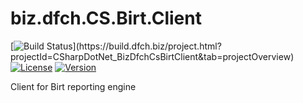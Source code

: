 # biz.dfch.CS.Birt.Client
[![Build Status](https://build.dfch.biz/app/rest/builds/buildType:(id:CSharpDotNet_BizDfchCsBirtClient_Build)/statusIcon)](https://build.dfch.biz/project.html?projectId=CSharpDotNet_BizDfchCsBirtClient&tab=projectOverview)
[![License](https://img.shields.io/badge/license-Apache%20License%202.0-blue.svg)](https://github.com/dfensgmbh/biz.dfch.CS.Birt.Client/blob/master/LICENSE)
[![Version](https://img.shields.io/nuget/v/biz.dfch.CS.Birt.Client.svg)](https://www.nuget.org/packages/biz.dfch.CS.Birt.Client/)

Client for Birt reporting engine
